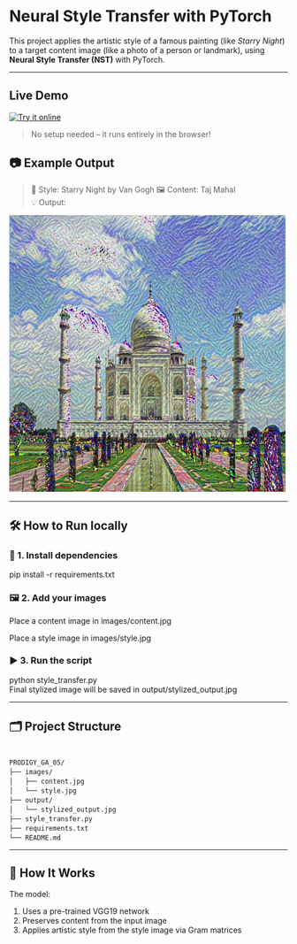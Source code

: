 # Neural Style Transfer with PyTorch

This project applies the artistic style of a famous painting (like *Starry Night*) to a target content image (like a photo of a person or landmark), using **Neural Style Transfer (NST)** with PyTorch.

---

## Live Demo
[![Try it online](https://static.streamlit.io/badges/streamlit_badge_black_white.svg)](https://your-app-name.streamlit.app) <br>
> No setup needed – it runs entirely in the browser!

## 📷 Example Output

> 🎨 Style: Starry Night by Van Gogh
> 🖼️ Content: Taj Mahal  
> 💡 Output:

<img src="output/stylized_output.jpg" alt="Stylized Output" width="500"/>

---

## 🛠️ How to Run locally

### 🧾 1. Install dependencies
pip install -r requirements.txt

### 🖼️ 2. Add your images
Place a content image in images/content.jpg

Place a style image in images/style.jpg

### ▶️ 3. Run the script
python style_transfer.py<br>
Final stylized image will be saved in output/stylized_output.jpg

---

## 🗂️ Project Structure
<code>
PRODIGY_GA_05/
├── images/
│   ├── content.jpg
│   └── style.jpg
├── output/
│   └── stylized_output.jpg
├── style_transfer.py
├── requirements.txt
└── README.md
</code>

---

## 🧠 How It Works
The model:
1. Uses a pre-trained VGG19 network<br>
2. Preserves content from the input image<br>
3. Applies artistic style from the style image via Gram matrices<br>
